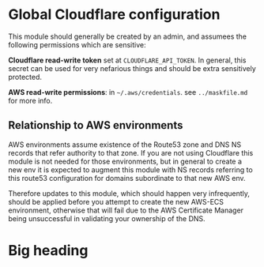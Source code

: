 # Global Cloudflare configuration

This module should generally be created by an admin,
and assumees the following permissions which are sensitive:

**Cloudflare read-write token** set at `CLOUDFLARE_API_TOKEN`. In general, this
secret can be used for very nefarious things and should be extra sensitively protected.

**AWS read-write permissions**: in `~/.aws/credentials`. see `../maskfile.md` for more info.

## Relationship to AWS environments

AWS environments assume existence of the Route53 zone and DNS NS records that refer authority
to that zone. If you are not using Cloudflare this module is not needed for those environments,
but in general to create a new env it is expected to augment this module with NS records referring
to this route53 configuration for domains subordinate to that new AWS env.

Therefore updates to this module, which should happen very infrequently, should be applied before
you attempt to create the new AWS-ECS environment, otherwise that will fail due to the AWS Certificate
Manager being unsuccessful in validating your ownership of the DNS.

# Big heading
